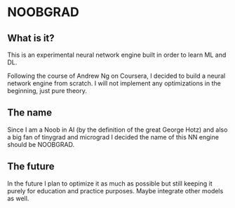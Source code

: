 # NOOBGRAD

## What is it?
This is an experimental neural network engine built in order to learn ML and DL. 

Following the course of Andrew Ng on Coursera, I decided to build a neural network engine from scratch. I will not implement any optimizations in the beginning, just pure theory. 

## The name
Since I am a Noob in AI (by the definition of the great George Hotz) and also a big fan of tinygrad and micrograd I decided the name of this NN engine should be NOOBGRAD.

## The future
In the future I plan to optimize it as much as possible but still keeping it purely for education and practice purposes. Maybe integrate other models as well. 